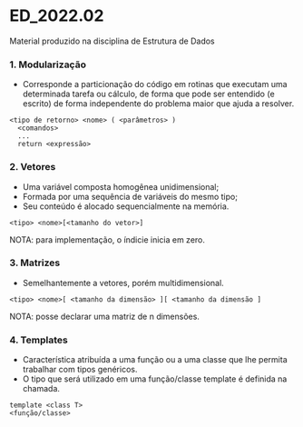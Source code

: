 # ED_2022.02
Material produzido na disciplina de Estrutura de Dados  

### 1. Modularização
 - Corresponde a particionação do código em rotinas que executam uma
determinada tarefa ou cálculo, de forma que pode ser
entendido (e escrito) de forma independente do problema
maior que ajuda a resolver.
```   
<tipo de retorno> <nome> ( <parâmetros> )  
  <comandos>  
  ...
  return <expressão>
```

### 2. Vetores
- Uma variável composta homogênea unidimensional;
- Formada por uma sequência de variáveis do mesmo tipo;
- Seu conteúdo é alocado sequencialmente na memória.
```
<tipo> <nome>[<tamanho do vetor>]
```
NOTA: para implementação, o índicie inicia em zero.  

### 3. Matrizes
- Semelhantemente a vetores, porém multidimensional.
```
<tipo> <nome>[ <tamanho da dimensão> ][ <tamanho da dimensão ]
```
NOTA: posse declarar uma matriz de n dimensões.  

### 4. Templates
- Característica atribuída a uma função ou a uma classe que lhe permita trabalhar com tipos genéricos.
- O tipo que será utilizado em uma função/classe template é definida na chamada.
```
template <class T>
<função/classe>

